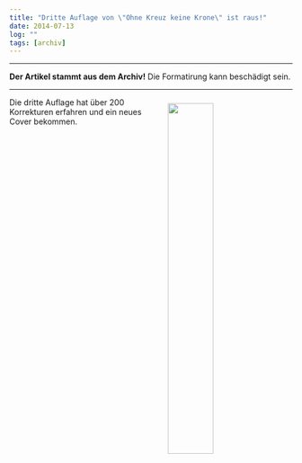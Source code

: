 ```yaml
---
title: "Dritte Auflage von \"Ohne Kreuz keine Krone\" ist raus!"
date: 2014-07-13
log: ""
tags: [archiv]
---
```

<hr><b>Der Artikel stammt aus dem Archiv!</b> Die Formatirung kann beschädigt sein.<hr>
<a href="http://www.amazon.de/Ohne-Kreuz-keine-Krone-Studienausgabe/dp/3735742335/"><img src="http://the-independent-friend.de/files/overbild.jpg"  width="40%" height="auto"  align="right"  vspace="10" hspace="20" /></a>

Die dritte Auflage hat über 200 Korrekturen erfahren und ein neues Cover bekommen.
